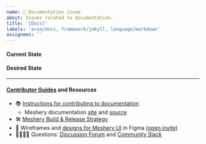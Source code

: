 ```yaml
---
name: 📄 Documentation issue
about: Issues related to documentation.
title: '[Docs]'
labels: 'area/docs, framework/jekyll, language/markdown'
assignees: ''
---
```

#### Current State


#### Desired State


---

#### [Contributor Guides](https://docs.meshery.io/project/contributing) and Resources
- 📚 [Instructions for contributing to documentation](https://docs.meshery.io/project/contributing/contributing-docs)
   - Meshery documentation [site](https://docs.meshery.io/) and [source](https://github.com/meshery/meshery/tree/master/docs)
- 🛠 [Meshery Build & Release Strategy](https://docs.meshery.io/project/build-and-release)
- 🎨 Wireframes and [designs for Meshery UI](https://www.figma.com/file/SMP3zxOjZztdOLtgN4dS2W/Meshery-UI) in Figma [(open invite)](https://www.figma.com/team_invite/redeem/qJy1c95qirjgWQODApilR9)
- 🙋🏾🙋🏼 Questions: [Discussion Forum](http://discuss.meshery.io) and [Community Slack](https://slack.meshery.io)
